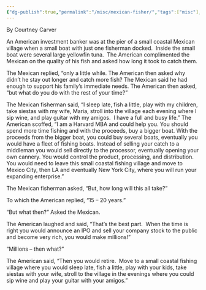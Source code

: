 ```yaml
---
{"dg-publish":true,"permalink":"/misc/mexican-fisher/","tags":["misc"],"noteIcon":1}
---
```



By Courtney Carver

An American investment banker was at the pier of a small coastal Mexican village when a small boat with just one fisherman docked.  Inside the small boat were several large yellowfin tuna.  The American complimented the Mexican on the quality of his fish and asked how long it took to catch them.

The Mexican replied, “only a little while. The American then asked why didn’t he stay out longer and catch more fish? The Mexican said he had enough to support his family’s immediate needs. The American then asked, “but what do you do with the rest of your time?”

The Mexican fisherman said, “I sleep late, fish a little, play with my children, take siestas with my wife, Maria, stroll into the village each evening where I sip wine, and play guitar with my amigos.  I have a full and busy life.” The American scoffed, “I am a Harvard MBA and could help you. You should spend more time fishing and with the proceeds, buy a bigger boat. With the proceeds from the bigger boat, you could buy several boats, eventually you would have a fleet of fishing boats. Instead of selling your catch to a middleman you would sell directly to the processor, eventually opening your own cannery. You would control the product, processing, and distribution. You would need to leave this small coastal fishing village and move to Mexico City, then LA and eventually New York City, where you will run your expanding enterprise.”

The Mexican fisherman asked, “But, how long will this all take?”

To which the American replied, “15 – 20 years.”

“But what then?” Asked the Mexican.

The American laughed and said, “That’s the best part.  When the time is right you would announce an IPO and sell your company stock to the public and become very rich, you would make millions!”

“Millions – then what?”

The American said, “Then you would retire.  Move to a small coastal fishing village where you would sleep late, fish a little, play with your kids, take siestas with your wife, stroll to the village in the evenings where you could sip wine and play your guitar with your amigos.”